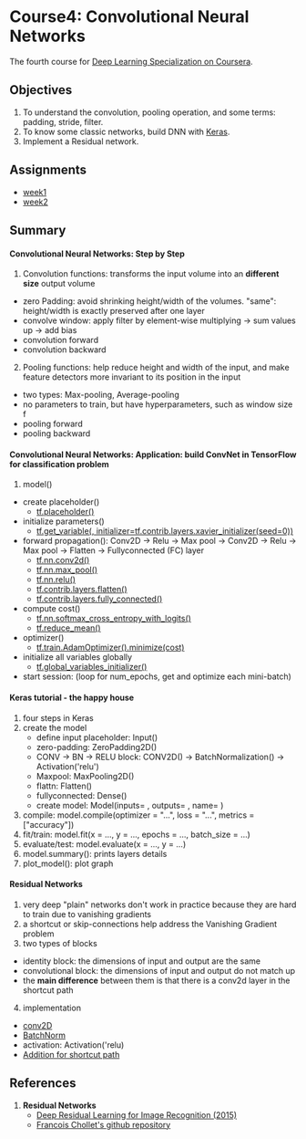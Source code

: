# Course4: Convolutional Neural Networks
The fourth course for [Deep Learning Specialization on Coursera](https://www.coursera.org/specializations/deep-learning).


## Objectives

1. To understand the convolution, pooling operation, and some terms: padding, stride, filter.
2. To know some classic networks, build DNN with [Keras](https://keras.io/).
3. Implement a Residual network.

## Assignments

* [week1](https://github.com/zyunsg/deep-learning/tree/master/course4/week1) 
* [week2](https://github.com/zyunsg/deep-learning/tree/master/course4/week2)

## Summary

#### Convolutional Neural Networks: Step by Step
1. Convolution functions: transforms the input volume into an **different size** output volume
  - zero Padding: avoid shrinking height/width of the volumes. "same": height/width is exactly preserved after one layer
  - convolve window: apply filter by element-wise multiplying -> sum values up -> add bias
  - convolution forward
  - convolution backward
2. Pooling functions: help reduce height and width of the input, and make feature detectors more invariant to its position in the input
  - two types: Max-pooling, Average-pooling
  - no parameters to train, but have hyperparameters, such as window size f
  - pooling forward
  - pooling backward
   
#### Convolutional Neural Networks: Application: build ConvNet in TensorFlow for classification problem
1. model()
 * create placeholder() 
   - [tf.placeholder()](https://www.tensorflow.org/api_docs/python/tf/placeholder)
 * initialize parameters()
   - [tf.get_variable(, initializer=tf.contrib.layers.xavier_initializer(seed=0))](https://www.tensorflow.org/api_docs/python/tf/get_variable)
 * forward propagation(): Conv2D -> Relu -> Max pool -> Conv2D -> Relu -> Max pool -> Flatten -> Fullyconnected (FC) layer
   - [tf.nn.conv2d()](https://www.tensorflow.org/api_docs/python/tf/nn/conv2d)
   - [tf.nn.max_pool()](https://www.tensorflow.org/api_docs/python/tf/nn/max_pool)
   - [tf.nn.relu()](https://www.tensorflow.org/api_docs/python/tf/nn/relu)
   - [tf.contrib.layers.flatten()](https://www.tensorflow.org/api_docs/python/tf/contrib/layers/flatten)
   - [tf.contrib.layers.fully_connected()](https://www.tensorflow.org/api_docs/python/tf/contrib/layers/fully_connected)
 * compute cost()
   - [tf.nn.softmax_cross_entropy_with_logits()](https://www.tensorflow.org/api_docs/python/tf/nn/softmax_cross_entropy_with_logits)
   - [tf.reduce_mean()](https://www.tensorflow.org/api_docs/python/tf/reduce_mean)
 * optimizer()
   - [tf.train.AdamOptimizer().minimize(cost)](https://www.tensorflow.org/api_docs/python/tf/train/AdamOptimizer)
 * initialize all variables globally
   - [tf.global_variables_initializer()](https://www.tensorflow.org/api_docs/python/tf/global_variables_initializer)
 * start session: (loop for num_epochs, get and optimize each mini-batch)
     
#### Keras tutorial - the happy house
1. four steps in Keras
  1. create the model 
     - define input placeholder: Input()
     - zero-padding: ZeroPadding2D()
     - CONV -> BN -> RELU block: CONV2D() -> BatchNormalization() -> Activation('relu')
     - Maxpool: MaxPooling2D()
     - flattn: Flatten()
     - fullyconnected: Dense()
     - create model: Model(inputs= , outputs= , name= )
  2. compile: model.compile(optimizer = "...", loss = "...", metrics = ["accuracy"])
  3. fit/train: model.fit(x = ..., y = ..., epochs = ..., batch_size = ...)
  4. evaluate/test: model.evaluate(x = ..., y = ...)
2. model.summary(): prints layers details
3. plot_model(): plot graph

#### Residual Networks
1. very deep "plain" networks don't work in practice because they are hard to train due to vanishing gradients
2. a shortcut or skip-connections help address the Vanishing Gradient problem
3. two types of blocks
  - identity block: the dimensions of input and output are the same
  - convolutional block: the dimensions of input and output do not match up
  - the **main difference** between them is that there is a conv2d layer in the shortcut path
4. implementation
  - [conv2D](https://keras.io/layers/convolutional/#conv2d)
  - [BatchNorm](https://keras.io/layers/normalization/#batchnormalization)
  - activation: Activation('relu)
  - [Addition for shortcut path](https://keras.io/layers/merge/#add)
 
 ## References
 1. **Residual Networks**
    - [Deep Residual Learning for Image Recognition (2015)](https://arxiv.org/abs/1512.03385)
    - [Francois Chollet's github repository](https://github.com/fchollet/deep-learning-models/blob/master/resnet50.py)



